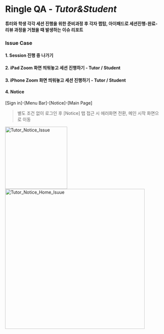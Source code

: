 # Ringle QA - *Tutor&Student*
**튜터와 학생 각각 세션 진행을 위한 준비과정 후 각자 랩탑, 아이패드로 세션진행-완료-리뷰 과정을 거쳤을 때 발생하는 이슈 리포트**

### **Issue Case**
#### 1. Session 진행 중 나가기


#### 2. iPad Zoom 화면 띄워놓고 세션 진행하기 - Tutor / Student


#### 3. iPhone Zoom 화면 띄워놓고 세션 진행하기 - Tutor / Student


#### 4. Notice

[Sign in]-[Menu Bar]-[Notice]-[Main Page]
> 별도 조건 없이 로그인 후 [Notice] 탭 접근 시 에러화면 전환, 메인 시작 화면으로 이동

<img width="200" alt="Tutor_Notice_Issue" src="https://user-images.githubusercontent.com/93983402/140917691-d440bdbd-df56-44ba-92ee-c44ce8e2279a.png">  <img width="450" alt="Tutor_Notice_Home_Isuue" src="https://user-images.githubusercontent.com/93983402/140917717-2f917790-cbd7-4511-9cc5-3d86b3d03782.png" >
